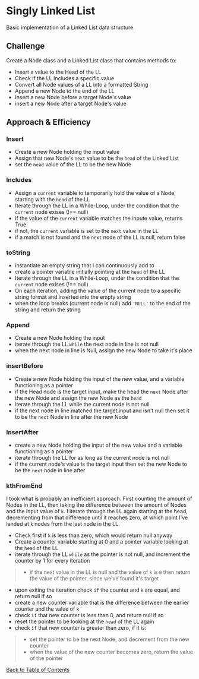 # Singly Linked List

Basic implementation of a Linked List data structure.

## Challenge

Create a Node class and a Linked List class that contains methods to:

* Insert a value to the Head of the LL
* Check if the LL Includes a specific value
* Convert all Node values of a LL into a formatted String
* Append a new Node to the end of the LL
* Insert a new Node before a target Node's value
* insert a new Node after a target Node's value

## Approach & Efficiency

### Insert

* Create a new Node holding the input value
* Assign that new Node's `next` value to be the `head` of the Linked List
* set the `head` value of the LL to be the new Node

### Includes

* Assign a `current` variable to temporarily hold the value of a Node, starting with the `head` of the LL
* Iterate through the LL in a While-Loop, under the condition that the `current` node exises (!== null)
* if the value of the `current` variable matches the inpute value, returns True
* if not, the `current` variable is set to the `next` value in the LL
* if a match is not found and the `next` node of the LL is null, return false

### toString

* instantiate an empty string that I can continuously add to
* create a pointer variable initially pointing at the `head` of the LL
* Iterate through the LL in a While-Loop, under the condition that the `current` node exises (!== null)
* On each iteration, adding the value of the current node to a specific string format and inserted into the empty string
* when the loop breaks (current node is null) add `'NULL'` to the end of the string and return the string

### Append

* Create a new Node holding the input
* iterate through the LL `while` the next node in line is not null
* when the next node in line is Null, assign the new Node to take it's place

### insertBefore

* Create a new Node holding the input of the new value, and a variable functioning as a pointer
* if the Head node is the target input, make the head the `next` Node after the new Node and assign the new Node as the `head`
* iterate through the LL while the current node is not null
* if the next node in line matched the target input and isn't null then set it to be the `next` Node in line after the new Node

### insertAfter

* create a new Node holding the input of the new value and a variable functioning as a pointer
* iterate through the LL for as long as the current node is not null
* if the current node's value is the target input then set the new Node to be the `next` node in line after

### kthFromEnd

  I took what is probably an inefficient approach. First counting the amount of Nodes in the LL, then taking the difference between the amount of Nodes and the input value of `k`. I iterate through the LL again starting at the head, decrementing from that difference until it reaches zero, at which point I've landed at `k` nodes from the last node in the LL.

* Check first if `k` is less than zero, which would return null anyway
* Create a counter variable starting at 0 and a pointer variable looking at the `head` of the LL
* iterate through the LL `while` as the pointer is not null, and increment the counter by 1 for every iteration

> * if the next value in the LL is null and the value of `k` is `0` then return the value of the pointer, since we've found it's target

* upon exiting the iteration check `if` the counter and `k` are equal, and return null if so
* create a new counter variable that is the difference between the earlier counter and the value of `k`
* check `if` that new counter is less than 0, and return null if so
* reset the pointer to be looking at the `head` of the LL again
* check `if` that new counter is greater than zero, if it is:

> * set the pointer to be the next Node, and decrement from the new counter
> * when the value of the new counter becomes zero, return the value of the pointer

[Back to Table of Contents](../README.md)
